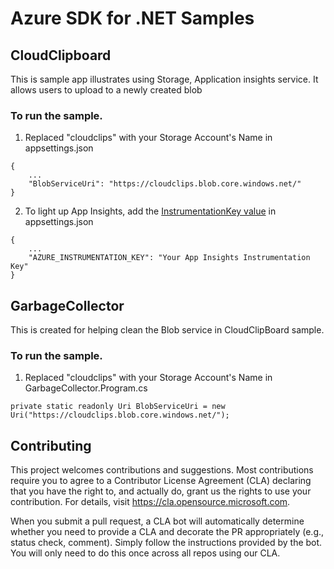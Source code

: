 # Azure SDK for .NET Samples

## CloudClipboard
This is sample app illustrates using Storage, Application insights service. It allows users to upload to a newly created blob
### To run the sample.
1. Replaced "cloudclips" with your Storage Account's Name in appsettings.json
```
{
    ...
    "BlobServiceUri": "https://cloudclips.blob.core.windows.net/"
}
```
2. To light up App Insights, add the [InstrumentationKey value](https://docs.microsoft.com/azure/bot-service/bot-service-resources-app-insights-keys?view=azure-bot-service-4.0#instrumentation-key) in appsettings.json
```
{
    ...
    "AZURE_INSTRUMENTATION_KEY": "Your App Insights Instrumentation Key"
}
```

## GarbageCollector
This is created for helping clean the Blob service in CloudClipBoard sample.
### To run the sample.
1. Replaced "cloudclips" with your Storage Account's Name in GarbageCollector.Program.cs
```
private static readonly Uri BlobServiceUri = new Uri("https://cloudclips.blob.core.windows.net/");
```

## Contributing

This project welcomes contributions and suggestions.  Most contributions require you to agree to a
Contributor License Agreement (CLA) declaring that you have the right to, and actually do, grant us
the rights to use your contribution. For details, visit https://cla.opensource.microsoft.com.

When you submit a pull request, a CLA bot will automatically determine whether you need to provide
a CLA and decorate the PR appropriately (e.g., status check, comment). Simply follow the instructions
provided by the bot. You will only need to do this once across all repos using our CLA.